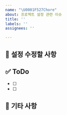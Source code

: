 ```yaml
---
name: "\U0001F527Chore"
about: 프로젝트 설정 관련 이슈
title: ''
labels: ''
assignees: ''

---
```


## 🔧 설정 수정할 사항

## ✅ ToDo
- [ ] 
- [ ] 

## 📖 기타 사항
